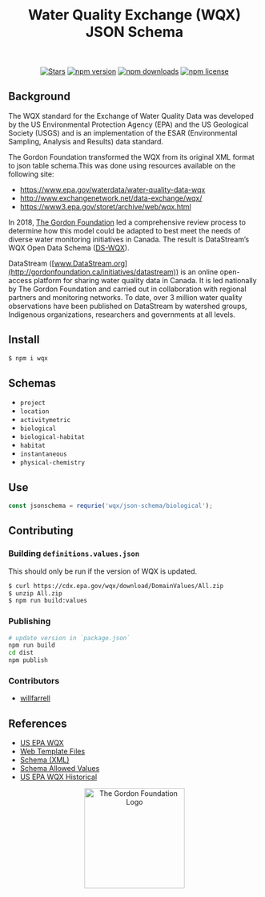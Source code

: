 <h1 align="center">
  <!--<img src="https://raw.githubusercontent.com/gordonfn/wqx/master/docs/images/water-quality-exchange.gif" alt="WQX Logo" width="200">-->
  <br>
  Water Quality Exchange (WQX)<br/>JSON Schema
  <br>
  <br>
</h1>

<p align="center">
  <a href="https://github.com/gordonfn/wqx"><img src="https://img.shields.io/github/stars/gordonfn/wqx.svg?style=social&label=Stars" alt="Stars" /></a>
  <a href="https://www.npmjs.com/package/wqx"><img src="https://img.shields.io/npm/v/wqx.svg" alt="npm version"></a>
  <a href="https://www.npmjs.com/package/wqx"><img src="https://img.shields.io/npm/dm/wqx.svg" alt="npm downloads"></a>
  <a href="https://www.npmjs.com/package/wqx"><img src="https://img.shields.io/npm/l/wqx.svg" alt="npm license" /></a>
</p>

## Background

The WQX standard for the Exchange of Water Quality Data was developed by the US Environmental Protection Agency (EPA) and the US Geological Society (USGS) and is an implementation of the ESAR (Environmental Sampling, Analysis and Results) data standard. 

The Gordon Foundation transformed the WQX from its original XML format to json table schema.This was done using resources available on the following site: 
- https://www.epa.gov/waterdata/water-quality-data-wqx
- http://www.exchangenetwork.net/data-exchange/wqx/ 
- https://www3.epa.gov/storet/archive/web/wqx.html

In 2018, [The Gordon Foundation](http://gordonfoundation.ca) led a comprehensive review process to determine how this model could be adapted to best meet the needs of diverse water monitoring initiatives in Canada. The result is DataStream’s WQX Open Data Schema ([DS-WQX](https://github.com/gordonfn/schema)). 

DataStream ([www.DataStream.org](http://gordonfoundation.ca/initiatives/datastream)) is an online open-access platform for sharing water quality data in Canada. It is led nationally by The Gordon Foundation and carried out in collaboration with regional partners and monitoring networks. To date, over 3 million water quality observations have been published on DataStream by watershed groups, Indigenous organizations, researchers and governments at all levels. 

## Install
```bash
$ npm i wqx
```

## Schemas
- `project`
- `location`
- `activitymetric`
- `biological`
- `biological-habitat`
- `habitat`
- `instantaneous`
- `physical-chemistry`

## Use
```javascript
const jsonschema = requrie('wqx/json-schema/biological');
```


## Contributing

### Building `definitions.values.json`
This should only be run if the version of WQX is updated.
```bash
$ curl https://cdx.epa.gov/wqx/download/DomainValues/All.zip
$ unzip All.zip
$ npm run build:values
```

### Publishing
```bash
# update version in `package.json`
npm run build
cd dist
npm publish
```

### Contributors
- [willfarrell](https://github.com/willfarrell)

## References
- [US EPA WQX](https://www.epa.gov/waterdata/water-quality-data-wqx)
- [Web Template Files](https://www.epa.gov/waterdata/water-quality-exchange-web-template-files)
- [Schema (XML)](http://www.exchangenetwork.net/data-exchange/wqx/)
- [Schema Allowed Values](https://www.epa.gov/waterdata/storage-and-retrieval-and-water-quality-exchange-domain-services-and-downloads#domain)
- [US EPA WQX Historical](https://www3.epa.gov/storet/archive/web/wqx.html)

<div align="center">
  <a href="http://gordonfoundation.ca"><img src="https://raw.githubusercontent.com/gordonfn/wqx/master/docs/images/the-gordon-foundation.svg?sanitize=true" alt="The Gordon Foundation Logo" width="200"></a>
</div>

